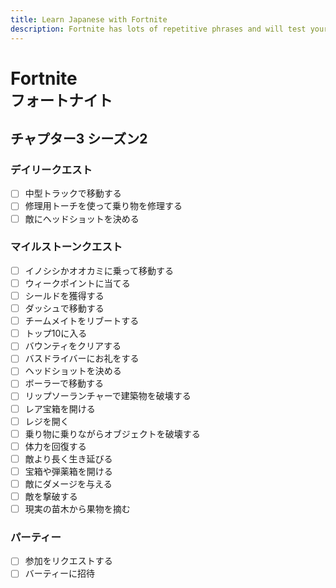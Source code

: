 ```yaml
---
title: Learn Japanese with Fortnite
description: Fortnite has lots of repetitive phrases and will test your katakana reading ability.
---
```


# Fortnite <br><small>フォートナイト</small>

## チャプター3 シーズン2

### デイリークエスト

- [ ] 中型トラックで移動する
- [ ] 修理用トーチを使って乗り物を修理する
- [ ] 敵にヘッドショットを決める

### マイルストーンクエスト

- [ ] イノシシかオオカミに乗って移動する
- [ ] ウィークポイントに当てる
- [ ] シールドを獲得する
- [ ] ダッシュで移動する
- [ ] チームメイトをリブートする
- [ ] トップ10に入る
- [ ] バウンティをクリアする
- [ ] バスドライバーにお礼をする
- [ ] ヘッドショットを決める
- [ ] ボーラーで移動する
- [ ] リップソーランチャーで建築物を破壊する
- [ ] レア宝箱を開ける
- [ ] レジを開く
- [ ] 乗り物に乗りながらオブジェクトを破壊する
- [ ] 体力を回復する
- [ ] 敵より長く生き延びる
- [ ] 宝箱や弾薬箱を開ける
- [ ] 敵にダメージを与える
- [ ] 敵を撃破する
- [ ] 現実の苗木から果物を摘む

### パーティー

- [ ] 参加をリクエストする
- [ ] バーティーに招待